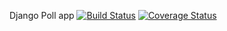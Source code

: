 Django Poll app
[![Build Status](https://app.travis-ci.com/rajat10cube/swe1-app.svg?branch=main)](https://app.travis-ci.com/rajat10cube/swe1-app)
[![Coverage Status](https://coveralls.io/repos/github/rajat10cube/swe1-app/badge.svg)](https://coveralls.io/github/rajat10cube/swe1-app)
